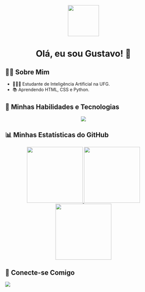 <div style="text-align:center;">
  <img src="https://media.giphy.com/media/M9gbBd9nbDrOTu1Mqx/giphy.gif" width="100"/>
  <h1> Olá, eu sou Gustavo! 👋</h1>
</div>

<h2>👨‍💻 Sobre Mim</h2>
    <ul>
        <li>👩🏻‍💻 Estudante de Inteligência Artificial na UFG.</li>
        <li>📚 Aprendendo HTML, CSS e Python.</li>
    </ul>

<h2>🚀 Minhas Habilidades e Tecnologias</h2>
<div style="text-align:center;">
  <img src="https://skillicons.dev/icons?i=py,html,css" />
</div>

<h2>📊 Minhas Estatísticas do GitHub</h2>
<div style="text-align:center;">
  <a href="https://github.com/espectrx">
    <img height="180em" src="https://github-readme-stats.vercel.app/api?username=espectrx&show_icons=true&theme=dracula&include_all_commits=true&count_private=true"/>
    <img height="180em" src="https://github-readme-stats.vercel.app/api/top-langs/?username=espectrx&layout=compact&langs_count=7&theme=dracula"/>
    <br> <img height="180em" src="https://streak-stats.demolab.com/?user=espectrx&theme=dracula&date_format=j%20M%5B%20Y%5D"/>
  </a>
</div>

<h2>🤝 Conecte-se Comigo</h2>
<p style="text-align:left;">
  <a href="https://www.linkedin.com/in/gustavo-pires-fontana-5b618035b/" target="_blank">
    <img src="https://img.shields.io/badge/-LinkedIn-%230077B5?style=for-the-badge&logo=linkedin&logoColor=white" target="_blank">
  </a>
</p>
